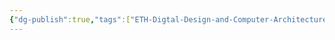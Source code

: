 ```yaml
---
{"dg-publish":true,"tags":["ETH-Digtal-Design-and-Computer-Architecture"],"permalink":"/Computer Architecture/ETH苏黎世联邦理工学院 Digital Design and Computer Architecture/lecture 1 Introduction and Basics/","dgPassFrontmatter":true,"noteIcon":"","created":"2025-07-21T16:19:02.880+08:00","updated":"2025-07-21T16:19:54.607+08:00"}
---
```



